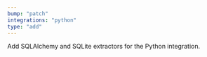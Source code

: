 ```yaml
---
bump: "patch"
integrations: "python"
type: "add"
---
```


Add SQLAlchemy and SQLite extractors for the Python integration.
